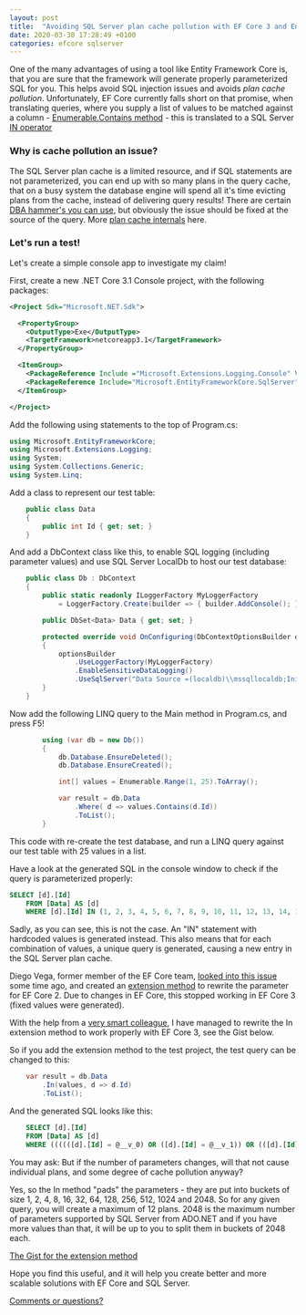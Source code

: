 ```yaml
---
layout: post
title:  "Avoiding SQL Server plan cache pollution with EF Core 3 and Enumerable.Contains()"
date: 2020-03-30 17:28:49 +0100
categories: efcore sqlserver
---
```

One of the many advantages of using a tool like Entity Framework Core is, that you are sure that the framework will generate properly parameterized SQL for you. This helps avoid SQL injection issues and avoids *plan cache pollution*. Unfortunately, EF Core currently falls short on that promise, when translating queries, where you supply a list of values to be matched against a column - [Enumerable.Contains method](https://docs.microsoft.com/en-us/dotnet/api/system.linq.enumerable.contains?view=netframework-4.8) - this is translated to a SQL Server [IN operator](https://docs.microsoft.com/en-us/sql/t-sql/language-elements/in-transact-sql?view=sql-server-ver15)

### Why is cache pollution an issue?

The SQL Server plan cache is a limited resource, and if SQL statements are not parameterized, you can end up with so many plans in the query cache, that on a busy system the database engine will spend all it's time evicting plans from the cache, instead of delivering query results! There are certain [DBA hammer's you can use](https://www.brentozar.com/archive/2018/03/why-multiple-plans-for-one-query-are-bad/), but obviously the issue should be fixed at the source of the query. More [plan cache internals](https://docs.microsoft.com/en-us/previous-versions/tn-archive/cc293624(v=technet.10)?redirectedfrom=MSDN) here.

### Let's run a test!

Let's create a simple console app to investigate my claim!

First, create a  new .NET Core 3.1 Console project, with the following packages:

``` xml
<Project Sdk="Microsoft.NET.Sdk">

  <PropertyGroup>
    <OutputType>Exe</OutputType>
    <TargetFramework>netcoreapp3.1</TargetFramework>
  </PropertyGroup>

  <ItemGroup>
    <PackageReference Include ="Microsoft.Extensions.Logging.Console" Version="3.1.3"></PackageReference>
    <PackageReference Include="Microsoft.EntityFrameworkCore.SqlServer" Version="3.1.3" ></PackageReference>
  </ItemGroup>

</Project>
```

Add the following using statements to the top of Program.cs:

``` csharp
using Microsoft.EntityFrameworkCore;
using Microsoft.Extensions.Logging;
using System;
using System.Collections.Generic;
using System.Linq;
``` 

Add a class to represent our test table:

``` csharp
    public class Data
    { 
        public int Id { get; set; }
    }
```

And add a DbContext class like this, to enable SQL logging (including parameter values) and use SQL Server LocalDb to host our test database:

``` csharp
    public class Db : DbContext
    {
        public static readonly ILoggerFactory MyLoggerFactory
            = LoggerFactory.Create(builder => { builder.AddConsole(); });

        public DbSet<Data> Data { get; set; }

        protected override void OnConfiguring(DbContextOptionsBuilder optionsBuilder)
        {
            optionsBuilder
                .UseLoggerFactory(MyLoggerFactory)
                .EnableSensitiveDataLogging()
                .UseSqlServer("Data Source =(localdb)\\mssqllocaldb;Initial Catalog=CachePullution;Integrated Security=true");
        }
    }
```

Now add the following LINQ query to the Main method in Program.cs, and press F5!

``` csharp
        using (var db = new Db())
        {
            db.Database.EnsureDeleted();
            db.Database.EnsureCreated();

            int[] values = Enumerable.Range(1, 25).ToArray();

            var result = db.Data
                .Where( d => values.Contains(d.Id))
                .ToList();
        }
```
This code with re-create the test database, and run a LINQ query against our test table with 25 values in a list. 

Have a look at the generated SQL in the console window to check if the query is parameterized properly:

``` sql
SELECT [d].[Id]
    FROM [Data] AS [d]
    WHERE [d].[Id] IN (1, 2, 3, 4, 5, 6, 7, 8, 9, 10, 11, 12, 13, 14, 15, 16, 17, 18, 19, 20, 21, 22, 23, 24, 25)
```
 Sadly, as you can see, this is not the case. An "IN" statement with hardcoded values is generated instead. This also means that for each combination of values, a unique query is generated, causing a new entry in the SQL Server plan cache.

 Diego Vega, former member of the EF Core team, [looked into this issue](https://github.com/dotnet/efcore/issues/13617#issuecomment-447515393) some time ago, and created an [extension method](https://github.com/divega/ContainsOptimization/blob/master/ContainsOptimization/CollectionPredicateBuilder.cs) to rewrite the parameter for EF Core 2. Due to changes in EF Core, this stopped working in EF Core 3 (fixed values were generated).

With the help from a [very smart colleague](https://www.linkedin.com/in/julian-kopka-heerup-9914b386/), I have managed to rewrite the In extension method to work properly with EF Core 3, see the Gist below.

So if you add the extension method to the test project, the test query can be changed to this:

``` csharp
    var result = db.Data
        .In(values, d => d.Id)
        .ToList();
```

And the generated SQL looks like this:

``` sql
    SELECT [d].[Id]
    FROM [Data] AS [d]
    WHERE ((((([d].[Id] = @__v_0) OR ([d].[Id] = @__v_1)) OR (([d].[Id] = @__v_2) OR ([d].[Id] = @__v_3))) OR ((([d].[Id] = @__v_4) OR ([d].[Id] = @__v_5)) OR (([d].[Id] = @__v_6) OR ([d].[Id] = @__v_7)))) OR (((([d].[Id] = @__v_8) OR ([d].[Id] = @__v_9)) OR (([d].[Id] = @__v_10) OR ([d].[Id] = @__v_11))) OR ((([d].[Id] = @__v_12) OR ([d].[Id] = @__v_13)) OR (([d].[Id] = @__v_14) OR ([d].[Id] = @__v_15))))) OR ((((([d].[Id] = @__v_16) OR ([d].[Id] = @__v_17)) OR (([d].[Id] = @__v_18) OR ([d].[Id] = @__v_19))) OR ((([d].[Id] = @__v_20) OR ([d].[Id] = @__v_21)) OR (([d].[Id] = @__v_22) OR ([d].[Id] = @__v_23)))) OR (((([d].[Id] = @__v_24) OR ([d].[Id] = @__v_25)) OR (([d].[Id] = @__v_26) OR ([d].[Id] = @__v_27))) OR ((([d].[Id] = @__v_28) OR ([d].[Id] = @__v_29)) OR (([d].[Id] = @__v_30) OR ([d].[Id] = @__v_31)))))
```

You may ask: But if the number of parameters changes, will that not cause individual plans, and some degree of cache pollution anyway? 

Yes, so the In method "pads" the parameters - they are put into buckets of size 1, 2, 4, 8, 16, 32, 64, 128, 256, 512, 1024 and 2048. So for any given query, you will create a maximum of 12 plans. 2048 is the maximum number of parameters supported by SQL Server from ADO.NET and if you have more values than that, it will be up to you to split them in buckets of 2048 each.

[The Gist for the extension method](https://gist.github.com/ErikEJ/6ab62e8b9c226ecacf02a5e5713ff7bd)

Hope you find this useful, and it will help you create better and more scalable solutions with EF Core and SQL Server.

[Comments or questions?](https://github.com/ErikEJ/erikej.github.io/issues/2)
